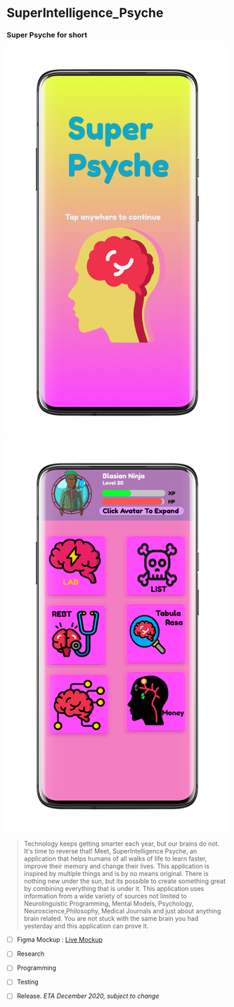 # SuperIntelligence_Psyche
### Super Psyche for short

<img src="Images/1595285323180.png" > 
<img src="Images/1595285353178.png" >


> Technology keeps getting smarter each year, but our brains do not. It's time to reverse that! Meet, SuperIntelligence Psyche, an application that helps humans of all walks of life to learn faster, improve their memory and change their lives. This application is inspired by multiple things and is by no means original. There is nothing new under the sun, but its possible to create something great by combining everything that is under it. This application uses information from a wide variety of sources not limited to Neurolinguistic Programming, Mental Models, Psychology, Neuroscience,Philosophy, Medical Journals and just about anything brain related. You are not stuck with the same brain you had yesterday and this application can prove it. 

- [ ] Figma Mockup <!-- ![Image name](/images/image.png) or (link to image.png) --> : [Live Mockup](https://www.figma.com/file/zN98jDnM9LpLAe7RxeCYaq/Super-Psyche?node-id=0%3A1)

- [ ] Research

- [ ] Programming

- [ ] Testing

- [ ] Release.   *ETA December 2020, subject to change*
